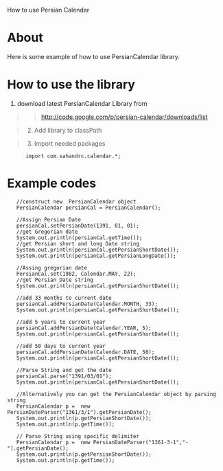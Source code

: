 How to use Persian Calendar

# About #

Here is some example of how to use PersianCalendar library.

# How to use the library #

  1. download latest PersianCalendar Library from
> > http://code.google.com/p/persian-calendar/downloads/list



> 2) Add library to classPath


> 3) Import needed packages
```
      import com.sahandrc.calendar.*;
```

# Example codes #

```
   //construct new  PersianCalendar object
   PersianCalendar persianCal = PersianCalendar();
   
   //Assign Persian Date
   persianCal.setPersianDate(1391, 01, 01);
   //get Gregorian date
   System.out.println(persianCal.getTime());
   //get Persian short and long Date string
   System.out.println(persianCal.getPersianShortDate());
   System.out.println(persianCal.getPersianLongDate());
   
   //Assing gregorian date
   PersianCal.set(1982, Calendar.MAY, 22);
   //get Persian Date string
   System.out.println(persianCal.getPersianShortDate());
   
   //add 33 months to current date
   persianCal.addPersianDate(Calendar.MONTH, 33);
   System.out.println(persianCal.getPersianShortDate());

   //add 5 years to current year
   persianCal.addPersianDate(Calendar.YEAR, 5);
   System.out.println(persianCal.getPersianShortDate());

   //add 50 days to current year
   persianCal.addPersianDate(Calendar.DATE, 50);
   System.out.println(persianCal.getPersianShortDate());

   //Parse String and get the date
   persianCal.parse("1391/03/01");
   System.out.println(persianCal.getPersianShortDate());

   //Alternatively you can get the PersianCalendar object by parsing string
   PersianCalendar p =  new PersianDateParser("1361/3/1").getPersianDate();
   System.out.println(p.getPersianShortDate());
   System.out.println(p.getTime());

   // Parse String using specific delimiter
   PersianCalendar p =  new PersianDateParser("1361-3-1","-").getPersianDate();
   System.out.println(p.getPersianShortDate());
   System.out.println(p.getTime());
```